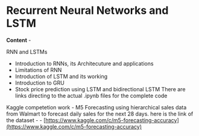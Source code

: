# Recurrent Neural Networks and LSTM

**Content** -

RNN and LSTMs

* Introduction to RNNs, its Architecuture and applications
* Limitations of RNN
* Introduction of LSTM and its working
* Introduction to GRU
* Stock price prediction using LSTM and bidirectional LSTM
There are links directing to the actual .ipynb files for the complete code

Kaggle competetion work - M5 Forecasting using hierarchical sales data from Walmart to forecast daily sales for the next 28 days. here is the link of the dataset - - [https://www.kaggle.com/c/m5-forecasting-accuracy](https://www.kaggle.com/c/m5-forecasting-accuracy)

